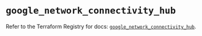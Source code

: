 # `google_network_connectivity_hub`

Refer to the Terraform Registry for docs: [`google_network_connectivity_hub`](https://registry.terraform.io/providers/hashicorp/google/6.19.0/docs/resources/network_connectivity_hub).
